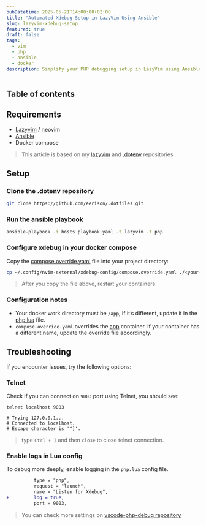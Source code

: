 ```yaml
---
pubDatetime: 2025-05-21T14:00:00+02:00
title: "Automated Xdebug Setup in LazyVim Using Ansible"
slug: lazyvim-xdebug-setup
featured: true
draft: false
tags:
  - vim
  - php
  - ansible
  - docker
description: Simplify your PHP debugging setup in LazyVim using Ansible and Docker. A step-by-step guide to Xdebug integration.
---
```


## Table of contents

## Requirements

- [Lazyvim][lazyvim] / neovim
- [Ansible][ansible]
- Docker compose

> This article is based on my [lazyvim](https://github.com/eerison/lazyvim) and [.dotenv][dotenv] repositories.

## Setup

### Clone the .dotenv repository
```bash
git clone https://github.com/eerison/.dotfiles.git
```
### Run the ansible playbook
```bash
ansible-playbook -i hosts playbook.yaml -t lazyvim -t php
```
### Configure xdebug in your docker compose

Copy the [compose.override.yaml][compose-yaml] file into your project directory:
```bash
cp ~/.config/nvim-external/xdebug-config/compose.override.yaml ./<your-project-path>
```

> After you copy the file above, restart your containers.

### Configuration notes

- Your docker work directory must be `/app`, If it’s different, update it in the [php.lua][php-config] file.
- `compose.override.yaml` overrides the [app][app-container] container. If your container has a different name, update the override file accordingly.

## Troubleshooting

If you encounter issues, try the following options:

### Telnet

Check if you can connect on `9003` port using Telnet, you should see:
```
telnet localhost 9003

# Trying 127.0.0.1...
# Connected to localhost.
# Escape character is '^]'.
```
> type `Ctrl + ]` and then `close` to close telnet connection.

### Enable logs in Lua config
To debug more deeply, enable logging in the `php.lua` config file.
```diff
          type = "php",
          request = "launch",
          name = "Listen for Xdebug",
+         log = true,
          port = 9003,
```

> You can check more settings on [vscode-php-debug repository][vscode-config]

[dotenv]: https://github.com/eerison/.dotfiles
[vscode-config]: https://github.com/xdebug/vscode-php-debug?tab=readme-ov-file#supported-launchjson-settings
[app-container]: https://gist.github.com/eerison/a505bd545524ce99babe44653201b7dc#file-compose-override-yaml-L2
[php-config]: https://github.com/eerison/lazyvim/blob/main/lua/plugins/php.lua#L23
[lazyvim]: https://www.lazyvim.org/installation
[ansible]: https://docs.ansible.com/ansible/latest/installation_guide/intro_installation.html#pipx-install
[compose-yaml]: https://gist.github.com/eerison/a505bd545524ce99babe44653201b7dc#file-compose-override-yaml
[astro-paper-commits]: https://github.com/satnaing/astro-paper/commits/main/
[git-cherry-pick]: https://git-scm.com/docs/git-cherry-pick
